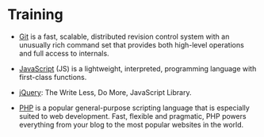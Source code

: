 # Training

* [Git](https://github.com/simplonco/git/)
  is a fast, scalable,
  distributed revision control
  system with an unusually rich
  command set that provides both
  high-level operations and full
  access to internals.

* [JavaScript](https://github.com/simplonco/js)
  (JS) is a lightweight, interpreted, programming language with first-class functions.

* [jQuery](https://github.com/simplonco/jquery): The Write Less, Do More, JavaScript Library.

* [PHP](https://github.com/simplonco/php)
  is a popular general-purpose scripting language that is especially suited to web development.
  Fast, flexible and pragmatic, PHP powers everything from your blog to the most popular websites in the world.

